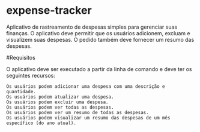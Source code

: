 # expense-tracker
Aplicativo de rastreamento de despesas simples para gerenciar suas finanças. O aplicativo deve permitir que os usuários adicionem, excluam e visualizem suas despesas. O pedido também deve fornecer um resumo das despesas.

#Requisitos

O aplicativo deve ser executado a partir da linha de comando e deve ter os seguintes recursos:

    Os usuários podem adicionar uma despesa com uma descrição e quantidade.
    Os usuários podem atualizar uma despesa.
    Os usuários podem excluir uma despesa.
    Os usuários podem ver todas as despesas.
    Os usuários podem ver um resumo de todas as despesas.
    Os usuários podem visualizar um resumo das despesas de um mês específico (do ano atual).
